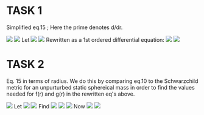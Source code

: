 # TASK 1
Simplified eq.15 ; Here the prime denotes d/dr. 

<img src="https://render.githubusercontent.com/render/math?math=H^{\prime\prime}%2BH^{\prime}f(r)%2BHg(r) =0">
<img src="https://render.githubusercontent.com/render/math?math=\frac{d^{2}H}{dr^{2}}%2B\frac{dH}{dr}f(r)%2BHg(r) =0">
Let <img src="https://render.githubusercontent.com/render/math?math=A=\frac{d}{dr}(B)=\frac{d^{2}H}{dr^{2}}, \qquad B=\frac{dH}{dr}=H^{\prime}"> 
<img src="https://render.githubusercontent.com/render/math?math=\frac{d}{dr}(B)%2BBf(r)%2BHg(r)=0"> 
Rewritten as a 1st ordered differential equation: <img src="https://render.githubusercontent.com/render/math?math=\frac{d}{dr}(B)=-Bf(r)-Hg(r)"> 
<img src="https://render.githubusercontent.com/render/math?math=\frac{d}{dr}(\frac{dH}{dr})=-\frac{dH}{dr}f(r)-Hg(r)"> 

# TASK 2
Eq. 15 in terms of radius. We do this by comparing eq.10 to the Schwarzchild metric for an unpurturbed static sphereical mass in order to find the values needed for f(r) and g(r) in the rewritten eq's above. 

<img src="https://render.githubusercontent.com/render/math?math=$.$">
Let <img src="https://render.githubusercontent.com/render/math?math=e^{\lambda}=\frac{1}{1-\frac{2M}{r}}, \qquad -e^{\nu (r)}=-(1-\frac{2M}{r})"> 
<img src="https://render.githubusercontent.com/render/math?math=$.$">
Find <img src="https://render.githubusercontent.com/render/math?math=\nu (r)^{\prime ^2}">
<img src="https://render.githubusercontent.com/render/math?math=\nu (r)= \ln (1-\frac{2M}{r})">
<img src="https://render.githubusercontent.com/render/math?math=\nu (r)^{\prime}= \frac{-2M}{r^2 - 2Mr} \qquad \therefore \qquad \nu (r)^{\prime ^2}=\frac{4M^2}{(r^2 -2Mr)^2}">
Now <img src="https://render.githubusercontent.com/render/math?math=f(r)=\frac{2}{r}%2B\frac{1}{1-\frac{2M}{r}}(\frac{2M}{r^2}%2B4\pi r(p-\rho)) ">
<img src="https://render.githubusercontent.com/render/math?math=g(r)=\frac{-6}{r^2}(\frac{1}{1-\frac{2M}{r}})%2B4\pi (\frac{1}{1-\frac{2M}{r}})(5\rho%2B9p%2B\frac{\rho%2Bp}{dp/d\rho})-\frac{4M^2}{(r^2 -2Mr)^2} ">
